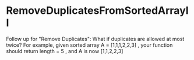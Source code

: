 # RemoveDuplicatesFromSortedArrayII
Follow up for "Remove Duplicates": What if duplicates are allowed at most twice?
For example, given sorted array A = [1,1,1,2,2,3] , your function should
return length = 5 , and A is now [1,1,2,2,3]
